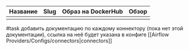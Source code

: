 
| Название | Slug | Образ на DockerHub | Обзор |
| -------- | ---- | ------------------ | ----- |
|          |      |                    |       |

 #task добавить документацию по каждому коннектору (пока нет этой документации), ссылка на неё будет указана в конфиге [[Airflow Providers/Configs/connectors|connectors]]
 